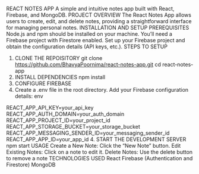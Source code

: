 REACT NOTES APP
A simple and intuitive notes app built with React, Firebase, and MongoDB.
PROJECT OVERVIEW
The React Notes App allows users to create, edit, and delete notes, providing a straightforward interface for managing personal notes.
INSTALLATION AND SETUP
PREREQUISITES 
Node.js and npm should be installed on your machine.
You’ll need a Firebase project with Firestore enabled. Set up your Firebase project and obtain the configuration details (API keys, etc.).
STEPS TO SETUP
1. CLONE THE REPOISITORY
 git clone https://github.com/BhavyaPoornima/react-notes-app.git
cd react-notes-app
2. INSTALL DEPENDENCIES
npm install
3. CONFIGURE FIREBASE
4. Create a .env file in the root directory.
Add your Firebase configuration details:
env

REACT_APP_API_KEY=your_api_key
REACT_APP_AUTH_DOMAIN=your_auth_domain
REACT_APP_PROJECT_ID=your_project_id
REACT_APP_STORAGE_BUCKET=your_storage_bucket
REACT_APP_MESSAGING_SENDER_ID=your_messaging_sender_id
REACT_APP_APP_ID=your_app_id
4. START THE DEVELOPMENT SERVER
npm start
USAGE
Create a New Note: Click the “New Note” button.
Edit Existing Notes: Click on a note to edit it.
Delete Notes: Use the delete button to remove a note
TECHNOLOGIES USED
React
Firebase (Authentication and Firestore)
MongoDB


